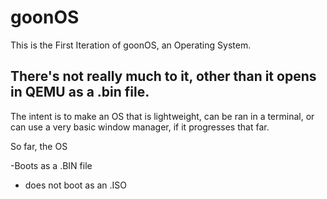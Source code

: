 # goonOS

This is the First Iteration of goonOS, an Operating System.

There's not really much to it, other than it opens in QEMU as a .bin file.
-----------------------

The intent is to make an OS that is lightweight, can be ran in a terminal, or can use a very basic window manager, if it progresses that far.

So far, the OS

-Boots as a .BIN file
- does not boot as an .ISO